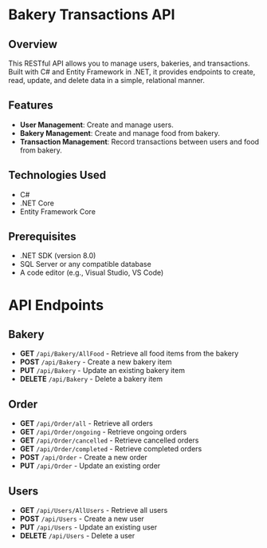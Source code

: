 # Bakery Transactions API

## Overview

This RESTful API allows you to manage users, bakeries, and transactions. Built with C# and Entity Framework in .NET, it provides endpoints to create, read, update, and delete data in a simple, relational manner.

## Features

- **User Management**: Create and manage users.
- **Bakery Management**: Create and manage food from bakery.
- **Transaction Management**: Record transactions between users and food from bakery.

## Technologies Used

- C#
- .NET Core
- Entity Framework Core

## Prerequisites

- .NET SDK (version 8.0)
- SQL Server or any compatible database
- A code editor (e.g., Visual Studio, VS Code)

# API Endpoints

## Bakery
- **GET** `/api/Bakery/AllFood` - Retrieve all food items from the bakery
- **POST** `/api/Bakery` - Create a new bakery item
- **PUT** `/api/Bakery` - Update an existing bakery item
- **DELETE** `/api/Bakery` - Delete a bakery item

## Order
- **GET** `/api/Order/all` - Retrieve all orders
- **GET** `/api/Order/ongoing` - Retrieve ongoing orders
- **GET** `/api/Order/cancelled` - Retrieve cancelled orders
- **GET** `/api/Order/completed` - Retrieve completed orders
- **POST** `/api/Order` - Create a new order
- **PUT** `/api/Order` - Update an existing order

## Users
- **GET** `/api/Users/AllUsers` - Retrieve all users
- **POST** `/api/Users` - Create a new user
- **PUT** `/api/Users` - Update an existing user
- **DELETE** `/api/Users` - Delete a user
